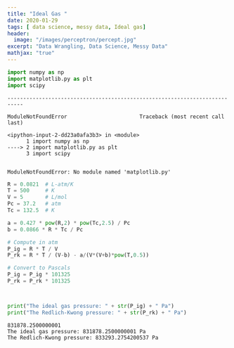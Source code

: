 ```yaml
---
title: "Ideal Gas "
date: 2020-01-29
tags: [ data science, messy data, Ideal gas]
header:
  image: "/images/perceptron/percept.jpg"
excerpt: "Data Wrangling, Data Science, Messy Data"
mathjax: "true"
---
```


```python
import numpy as np
import matplotlib.py as plt 
import scipy 
```


    ---------------------------------------------------------------------------

    ModuleNotFoundError                       Traceback (most recent call last)

    <ipython-input-2-dd23a0afa3b3> in <module>
          1 import numpy as np
    ----> 2 import matplotlib.py as plt
          3 import scipy
    

    ModuleNotFoundError: No module named 'matplotlib.py'



```python
R = 0.0821  # L-atm/K
T = 500     # K
V = 5       # L/mol
Pc = 37.2   # atm
Tc = 132.5  # K

a = 0.427 * pow(R,2) * pow(Tc,2.5) / Pc
b = 0.0866 * R * Tc / Pc

# Compute in atm
P_ig = R * T / V
P_rk = R * T / (V-b) - a/(V*(V+b)*pow(T,0.5))

# Convert to Pascals
P_ig = P_ig * 101325
P_rk = P_rk * 101325



print("The ideal gas pressure: " + str(P_ig) + " Pa")
print("The Redlich-Kwong pressure: " + str(P_rk) + " Pa")
```

    831878.2500000001
    The ideal gas pressure: 831878.2500000001 Pa
    The Redlich-Kwong pressure: 833293.2754200537 Pa
    


```python

```
